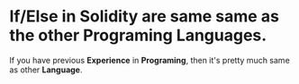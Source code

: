 # If/Else in **Solidity** are same same as the other Programing Languages.

If you have previous **Experience** in **Programing**, then it's pretty much same as other **Language**.
